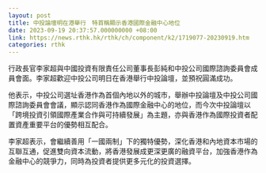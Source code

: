 ```yaml
---
layout: post
title: 中投論壇明在港舉行　特首稱顯示香港國際金融中心地位
date: 2023-09-19 20:37:57.000000000 +08:00
link: https://news.rthk.hk/rthk/ch/component/k2/1719077-20230919.htm
categories: rthk
---
```


行政長官李家超與中國投資有限責任公司董事長彭純和中投公司國際諮詢委員會成員會面。李家超歡迎中投公司明日在香港舉行中投論壇，並預祝圓滿成功。

他表示，中投公司選址香港作為首個內地以外的城市，舉辦中投論壇及中投公司國際諮詢委員會會議，顯示認同香港作為國際金融中心的地位，而今次中投論壇以「跨境投資引領國際產業合作與可持續發展」為主題，亦與香港作為國際投資者配置資產重要平台的優勢相互配合。

李家超表示，會繼續善用「一國兩制」下的獨特優勢，深化香港和內地資本市場的互聯互通，促進雙向資本流動，將香港發展成更深更廣的融資平台，加強香港作為金融中心的競爭力，同時為投資者提供更多元化的投資選擇。
